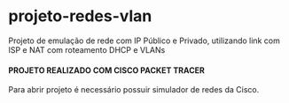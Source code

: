 # projeto-redes-vlan
Projeto de emulação de rede com IP Público e Privado, utilizando link com ISP e NAT com roteamento DHCP e VLANs 

#### PROJETO REALIZADO COM CISCO PACKET TRACER ###### 

Para abrir projeto é necessário possuir simulador de redes da Cisco.
